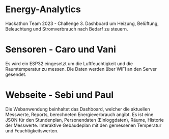 # Energy-Analytics
Hackathon Team 2023 - Challenge 3.
Dashboard um Heizung, Belüftung, Beleuchtung und Stromverbrauch nach Bedarf zu steuern.

# Sensoren - Caro und Vani
Es wird ein ESP32 eingesetzt um die Luftfeuchtigkeit und die Raumtemperatur zu messen.
Die Daten werden über WIFI an den Server gesendet.

# Webseite - Sebi und Paul
Die Webanwendung beinhaltet das Dashboard, welcher die aktuellen Messwerte, Reports, berechneten Energieverbrauch angibt.
Es ist eine JSON für den Stundenplan, Personendaten (Einloggdaten), Räume, Historie der Messwerte. 
Interaktive Gebäudeplan mit den gemessenen Temperatur und Feuchtigkeitswerten.



